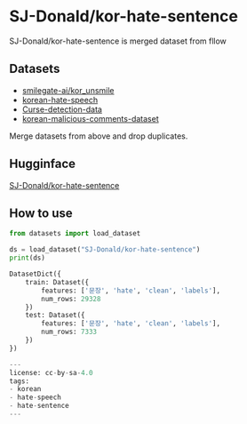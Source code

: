 # SJ-Donald/kor-hate-sentence

SJ-Donald/kor-hate-sentence is merged dataset from fllow

## Datasets

* [smilegate-ai/kor_unsmile](https://huggingface.co/datasets/smilegate-ai/kor_unsmile)
* [korean-hate-speech](https://github.com/kocohub/korean-hate-speech/tree/master)
* [Curse-detection-data](https://github.com/2runo/Curse-detection-data)
* [korean-malicious-comments-dataset](https://github.com/seongwoong/korean-malicious-comments-dataset)

Merge datasets from above and drop duplicates.

## Hugginface

[SJ-Donald/kor-hate-sentence](https://huggingface.co/datasets/SJ-Donald/kor-hate-sentence)

## How to use

```Python
from datasets import load_dataset

ds = load_dataset("SJ-Donald/kor-hate-sentence")
print(ds)

DatasetDict({
    train: Dataset({
        features: ['문장', 'hate', 'clean', 'labels'],
        num_rows: 29328
    })
    test: Dataset({
        features: ['문장', 'hate', 'clean', 'labels'],
        num_rows: 7333
    })
})

---
license: cc-by-sa-4.0
tags:
- korean
- hate-speech
- hate-sentence
---
